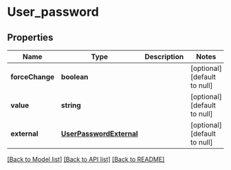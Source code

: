 # User_password

## Properties
Name | Type | Description | Notes
------------ | ------------- | ------------- | -------------
**forceChange** | **boolean** |  | [optional] [default to null]
**value** | **string** |  | [optional] [default to null]
**external** | [**UserPasswordExternal**](UserPasswordExternal.md) |  | [optional] [default to null]

[[Back to Model list]](../README.md#documentation-for-models) [[Back to API list]](../README.md#documentation-for-api-endpoints) [[Back to README]](../README.md)


